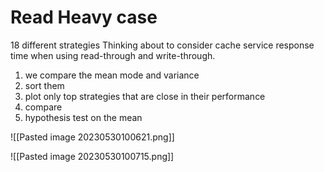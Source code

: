 # Read Heavy case

18 different strategies
Thinking about to consider cache service response time when using read-through and write-through.
1. we compare the mean mode and variance
2. sort them
3. plot only top strategies that are close in their performance
4. compare
5. hypothesis test on the mean


![[Pasted image 20230530100621.png]]

![[Pasted image 20230530100715.png]]

